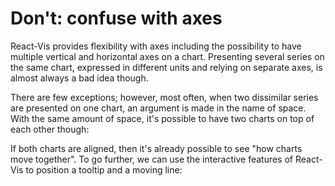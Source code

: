 # Don't: confuse with axes

React-Vis provides flexibility with axes including the possibility to have multiple vertical and horizontal axes on a chart. 
Presenting several series on the same chart, expressed in different units and relying on separate axes, is almost always a bad idea though.

<!-- INJECT:"GeospatialAppDontDualAxes" -->

There are few exceptions; however, most often, when two dissimilar series are presented on one chart, an argument is made in the name of space. 
With the same amount of space, it's possible to have two charts on top of each other though:

<!-- INJECT:"GeospatialAppDoTwoCharts" -->

If both charts are aligned, then it's already possible to see "how charts move together". To go further, we can use the interactive features of React-Vis to position a tooltip and a moving line:

<!-- INJECT:"GeospatialAppTwoCharts" -->
